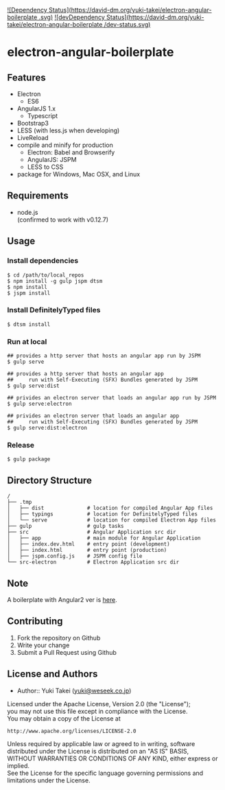 [![Dependency Status](https://david-dm.org/yuki-takei/electron-angular-boilerplate
.svg)](https://david-dm.org/alexweber/electron-angular-boilerplate
) [![devDependency Status](https://david-dm.org/yuki-takei/electron-angular-boilerplate
/dev-status.svg)](https://david-dm.org/yuki-takei/electron-angular-boilerplate#info=devDependencies)

electron-angular-boilerplate
============================


Features
--------

* Electron
  * ES6
* AngularJS 1.x
  * Typescript
* Bootstrap3
* LESS (with less.js when developing)
* LiveReload
* compile and minify for production
  * Electron: Babel and Browserify
  * AngularJS: JSPM
  * LESS to CSS
* package for Windows, Mac OSX, and Linux


Requirements
------------

* node.js  
(confirmed to work with v0.12.7)


Usage
------

### Install dependencies

```
$ cd /path/to/local_repos
$ npm install -g gulp jspm dtsm
$ npm install
$ jspm install
```

### Install DefinitelyTyped files

```
$ dtsm install
```

### Run at local

```
## provides a http server that hosts an angular app run by JSPM
$ gulp serve

## provides a http server that hosts an angular app
##     run with Self-Executing (SFX) Bundles generated by JSPM
$ gulp serve:dist

## privides an electron server that loads an angular app run by JSPM
$ gulp serve:electron

## privides an electron server that loads an angular app
##     run with Self-Executing (SFX) Bundles generated by JSPM
$ gulp serve:dist:electron
```

### Release

```
$ gulp package
```

Directory Structure
-------------------

```
/
├── .tmp
│   ├── dist              # location for compiled Angular App files
│   ├── typings           # location for DefinitelyTyped files
│   └── serve             # location for compiled Electron App files
├── gulp                  # gulp tasks
├── src                   # Angular Application src dir
│   ├── app               # main module for Angular Application
│   ├── index.dev.html    # entry point (development)
│   ├── index.html        # entry point (production)
│   ├── jspm.config.js    # JSPM config file
└── src-electron          # Electron Application src dir
```


Note
-----

A boilerplate with Angular2 ver is [here](https://github.com/yuki-takei/electron-angular2-boilerplate).


Contributing
------------

1. Fork the repository on Github
1. Write your change
1. Submit a Pull Request using Github


License and Authors
-------------------
- Author:: Yuki Takei (<yuki@weseek.co.jp>)

Licensed under the Apache License, Version 2.0 (the "License");  
you may not use this file except in compliance with the License.  
You may obtain a copy of the License at

    http://www.apache.org/licenses/LICENSE-2.0

Unless required by applicable law or agreed to in writing, software  
distributed under the License is distributed on an "AS IS" BASIS,  
WITHOUT WARRANTIES OR CONDITIONS OF ANY KIND, either express or implied.  
See the License for the specific language governing permissions and  
limitations under the License.
